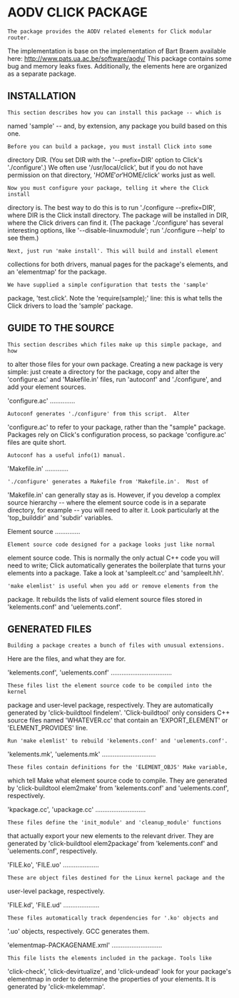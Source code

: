 AODV CLICK PACKAGE
================

    The package provides the AODV related elements for Click modular router. 
The implementation is base on the implementation of Bart Braem available here:
http://www.pats.ua.ac.be/software/aodv/
This package contains some bug and memory leaks fixes. Additionally, the elements
here are organized as a separate package.


INSTALLATION
------------

    This section describes how you can install this package -- which is
named 'sample' -- and, by extension, any package you build based on this
one.

    Before you can build a package, you must install Click into some
directory DIR. (You set DIR with the '--prefix=DIR' option to Click's
'./configure'.) We often use '/usr/local/click', but if you do not have
permission on that directory, '$HOME' or '$HOME/click' works just as well.

    Now you must configure your package, telling it where the Click install
directory is. The best way to do this is to run './configure --prefix=DIR',
where DIR is the Click install directory. The package will be installed in
DIR, where the Click drivers can find it. (The package './configure' has
several interesting options, like '--disable-linuxmodule'; run './configure
--help' to see them.)

    Next, just run 'make install'. This will build and install element
collections for both drivers, manual pages for the package's elements, and
an 'elementmap' for the package.

    We have supplied a simple configuration that tests the 'sample'
package, 'test.click'. Note the 'require(sample);' line: this is what tells
the Click drivers to load the 'sample' package.


GUIDE TO THE SOURCE
-------------------

    This section describes which files make up this simple package, and how
to alter those files for your own package.  Creating a new package is very
simple: just create a directory for the package, copy and alter the
'configure.ac' and 'Makefile.in' files, run 'autoconf' and './configure',
and add your element sources.


'configure.ac'
..............

    Autoconf generates './configure' from this script.  Alter
'configure.ac' to refer to your package, rather than the "sample" package.
Packages rely on Click's configuration process, so package 'configure.ac'
files are quite short.

    Autoconf has a useful info(1) manual.


'Makefile.in'
.............

    './configure' generates a Makefile from 'Makefile.in'.  Most of
'Makefile.in' can generally stay as is.  However, if you develop a complex
source hierarchy -- where the element source code is in a separate
directory, for example -- you will need to alter it.  Look particularly at
the 'top_builddir' and 'subdir' variables.


Element source
..............

    Element source code designed for a package looks just like normal
element source code. This is normally the only actual C++ code you will
need to write; Click automatically generates the boilerplate that turns
your elements into a package. Take a look at 'sampleelt.cc' and
'sampleelt.hh'.

    'make elemlist' is useful when you add or remove elements from the
package. It rebuilds the lists of valid element source files stored in
'kelements.conf' and 'uelements.conf'.


GENERATED FILES
---------------

    Building a package creates a bunch of files with unusual extensions.
Here are the files, and what they are for.


'kelements.conf', 'uelements.conf'
..................................

    These files list the element source code to be compiled into the kernel
package and user-level package, respectively. They are automatically
generated by 'click-buildtool findelem'. 'Click-buildtool' only considers
C++ source files named 'WHATEVER.cc' that contain an 'EXPORT_ELEMENT' or
'ELEMENT_PROVIDES' line.

    Run 'make elemlist' to rebuild 'kelements.conf' and 'uelements.conf'.


'kelements.mk', 'uelements.mk'
..............................

    These files contain definitions for the 'ELEMENT_OBJS' Make variable,
which tell Make what element source code to compile.  They are generated by
'click-buildtool elem2make' from 'kelements.conf' and 'uelements.conf',
respectively.


'kpackage.cc', 'upackage.cc'
............................

    These files define the 'init_module' and 'cleanup_module' functions
that actually export your new elements to the relevant driver. They are
generated by 'click-buildtool elem2package' from 'kelements.conf' and
'uelements.conf', respectively.


'FILE.ko', 'FILE.uo'
....................

    These are object files destined for the Linux kernel package and the
user-level package, respectively.


'FILE.kd', 'FILE.ud'
....................

    These files automatically track dependencies for '.ko' objects and
'.uo' objects, respectively. GCC generates them.


'elementmap-PACKAGENAME.xml'
............................

    This file lists the elements included in the package. Tools like
'click-check', 'click-devirtualize', and 'click-undead' look for your
package's elementmap in order to determine the properties of your elements.
It is generated by 'click-mkelemmap'.
